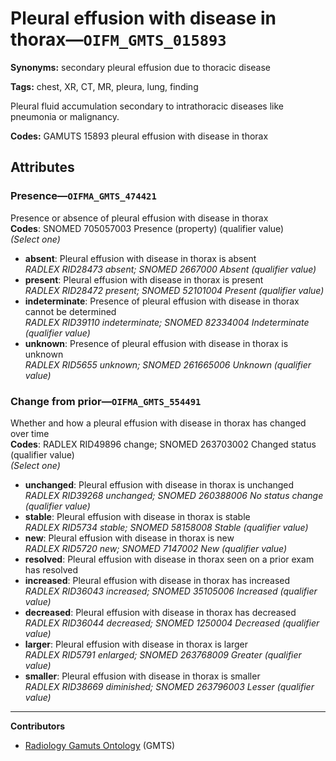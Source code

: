 # Pleural effusion with disease in thorax—`OIFM_GMTS_015893`

**Synonyms:** secondary pleural effusion due to thoracic disease

**Tags:** chest, XR, CT, MR, pleura, lung, finding

Pleural fluid accumulation secondary to intrathoracic diseases like pneumonia or malignancy.

**Codes:** GAMUTS 15893 pleural effusion with disease in thorax

## Attributes

### Presence—`OIFMA_GMTS_474421`

Presence or absence of pleural effusion with disease in thorax  
**Codes**: SNOMED 705057003 Presence (property) (qualifier value)  
*(Select one)*

- **absent**: Pleural effusion with disease in thorax is absent  
_RADLEX RID28473 absent; SNOMED 2667000 Absent (qualifier value)_
- **present**: Pleural effusion with disease in thorax is present  
_RADLEX RID28472 present; SNOMED 52101004 Present (qualifier value)_
- **indeterminate**: Presence of pleural effusion with disease in thorax cannot be determined  
_RADLEX RID39110 indeterminate; SNOMED 82334004 Indeterminate (qualifier value)_
- **unknown**: Presence of pleural effusion with disease in thorax is unknown  
_RADLEX RID5655 unknown; SNOMED 261665006 Unknown (qualifier value)_

### Change from prior—`OIFMA_GMTS_554491`

Whether and how a pleural effusion with disease in thorax has changed over time  
**Codes**: RADLEX RID49896 change; SNOMED 263703002 Changed status (qualifier value)  
*(Select one)*

- **unchanged**: Pleural effusion with disease in thorax is unchanged  
_RADLEX RID39268 unchanged; SNOMED 260388006 No status change (qualifier value)_
- **stable**: Pleural effusion with disease in thorax is stable  
_RADLEX RID5734 stable; SNOMED 58158008 Stable (qualifier value)_
- **new**: Pleural effusion with disease in thorax is new  
_RADLEX RID5720 new; SNOMED 7147002 New (qualifier value)_
- **resolved**: Pleural effusion with disease in thorax seen on a prior exam has resolved  
- **increased**: Pleural effusion with disease in thorax has increased  
_RADLEX RID36043 increased; SNOMED 35105006 Increased (qualifier value)_
- **decreased**: Pleural effusion with disease in thorax has decreased  
_RADLEX RID36044 decreased; SNOMED 1250004 Decreased (qualifier value)_
- **larger**: Pleural effusion with disease in thorax is larger  
_RADLEX RID5791 enlarged; SNOMED 263768009 Greater (qualifier value)_
- **smaller**: Pleural effusion with disease in thorax is smaller  
_RADLEX RID38669 diminished; SNOMED 263796003 Lesser (qualifier value)_

---

**Contributors**

- [Radiology Gamuts Ontology](https://gamuts.net/) (GMTS)